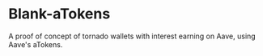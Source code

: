 # Blank-aTokens

A proof of concept of tornado wallets with interest earning on Aave, using Aave's aTokens.
